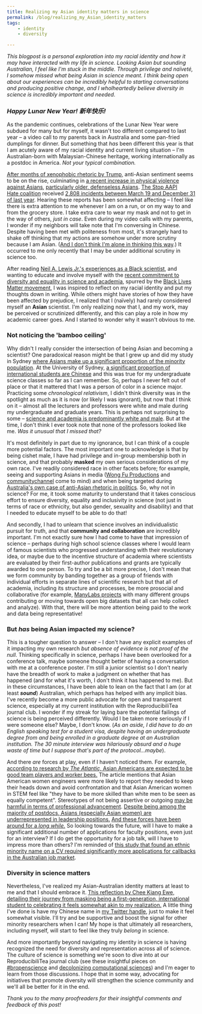```yaml
---
title: Realizing my Asian identity matters in science
permalink: /blog/realizing_my_Asian_identity_matters
tags:
    - identity
    - diversity

---
```

*This blogpost is a personal exploration into my racial identity and how it may have interacted with my life in science. Looking Asian but sounding Australian, I feel like I'm stuck in the middle. Through privilege and naïveté, I somehow missed what being Asian in science meant. I think being open about our experiences can be incredibly helpful to starting conversations and producing positive change, and I wholheartedly believe diversity in science is incredibly important and needed.* 

### ***Happy Lunar New Year!*** ***新年快乐!***

As the pandemic continues, celebrations of the Lunar New Year were subdued for many but for myself, it wasn't too different compared to last year – a video call to my parents back in Australia and some pan-fried dumplings for dinner. But something that _has_ been different this year is that I am acutely aware of my racial identity and current living situation – I'm Australian-born with Malaysian-Chinese heritage, working internationally as a postdoc in America. _Not your typical combination._ 

<a href="https://www.vox.com/2020/6/23/21300332/trump-coronavirus-racism-asian-americans" target="_blank">After months of xenophobic rhetoric by Trump,</a> anti-Asian sentiment seems to be on the rise, culminating in <a href="https://abc7.com/racism-anti-asian-american-chinese/10329128/" target="_blank">a recent increase in physical violence against Asians</a>, <a href="https://www.nbcnews.com/news/asian-america/string-attacks-against-older-asians-leaves-big-city-chinatowns-edge-n1257157" target="_blank">particularly older, defenseless Asians</a>. <a href="https://stopaapihate.org/" target="_blank">The Stop AAPI Hate coalition</a> received <a href="https://secureservercdn.net/104.238.69.231/a1w.90d.myftpupload.com/wp-content/uploads/2021/02/Press-Statement-re_-Bay-Area-Elderly-Incidents-2.9.2021-1.pdf" target="_blank">2,808 incidents between March 19 and December 31 of last year</a>. Hearing these reports has been somewhat affecting – I feel like there is extra attention to me whenever I am on a run, or on my way to and from the grocery store. I take extra care to wear my mask and not to get in the way of others, _just in case_. Even during my video calls with my parents, I wonder if my neighbors will take note that I'm conversing in Chinese. Despite having been met with politeness from most, it's strangely hard to shake off thinking that my actions are somehow under more scrutiny because I am Asian. (<a href="https://www.scientificamerican.com/article/we-must-confront-anti-asian-racism-in-science/" target='_blank'>And I don't think I'm alone in thinking this way</a>.) It occurred to me only recently that I may be under additional scrutiny in science too.

After reading <a href="https://www.sciencemag.org/careers/2020/06/what-ive-learned-about-being-black-scientist" target="_blank">Neil A. Lewis Jr.'s experiences as a Black scientist</a>, and wanting to educate and involve myself with the <a href="https://www.nature.com/articles/d41586-020-02681-y" target="_blank">recent commitment to diversity and equality in science and academia</a>, spurred by the <a href="https://blacklivesmatter.com/" target="_blank">Black Lives Matter movement</a>, I was inspired to reflect on my racial identity and put my thoughts down in writing. While others might have stories of how they have been affected by prejudice, I realized that I (naïvely) had rarely considered myself an **Asian** scientist. I'm only realizing now that I, and my work, may be perceived or scrutinized differently, and this can play a role in how my academic career goes. And I started to wonder why it wasn't obvious to me.

### Not noticing the 'bamboo ceiling'

Why didn't I really consider the intersection of being Asian and becoming a scientist? One paradoxical reason might be that I grew up and did my study in Sydney <a href="https://www.news.com.au/national/how-asian-are-we-really-what-australias-census-2016-showed-us/news-story/2f055e32e74cbe4341953006379b6394" target="_blank">where Asians make up a significant proportion of the minority population</a>. At the University of Sydney, <a href="https://salvatorebabones.com/update-on-chinese-student-numbers-at-australias-g8-universities/" target="_blank">a significant proportion of international students are Chinese</a> and this was true for my undergraduate science classes so far as I can remember. So, perhaps I never felt out of place or that it mattered that I was a person of color in a science major. Practicing some *chronological relativism*, I didn't think diversity was in the spotlight as much as it is now (or likely I was ignorant), but now that I think on it – almost all the lecturers and professors were white and male during my undergraduate and graduate years. This is perhaps not surprising to some – <a href="https://www.nature.com/articles/d41586-020-00759-1" target="_blank">science and academia is predominantly white and male</a>. But at the time, I don't think I ever took note that none of the professors looked like me. _Was it unusual that I missed that?_ 

It's most definitely in part due to my ignorance, but I can think of a couple more potential factors. The most important one to acknowledge is that by being cishet male, I have had privilege and in-group membership both in science, and that probably **masked** my own serious considerations of my own race. I've readily considered race in other facets before; for example, seeing and supporting Asians in media (<a href="https://www.youtube.com/channel/UCutXfzLC5wrV3SInT_tdY0w" target="_blank">Wong Fu Productions</a> and <a href="https://www.youtube.com/channel/UCKHi7M_11VJmLZSq4WNHSkg" target="_blank">communitychannel</a> come to mind) and when being targeted during <a href="https://www.abc.net.au/news/2016-09-14/pauline-hanson-maiden-speech-asian-immigration/7645578" target="_blank">Australia's own case of anti-Asian rhetoric in politics</a>. So, why not in science? For me, it took some maturity to understand that it takes conscious effort to ensure diversity, equality and inclusivity in science (not just in terms of race or ethnicity, but also gender, sexuality and disability) and that I needed to educate myself to be able to do that! 

And secondly, I had to unlearn that science involves an individualistic pursuit for truth, and that **community and collaboration** are incredibly important. I'm not exactly sure how I had come to have that impression of science – perhaps during high school science classes where I would learn of famous scientists who progressed understanding with their revolutionary idea, or maybe due to the incentive structure of academia where scientists are evaluated by their first-author publications and grants are typically awarded to one person. To try and be a bit more precise, I don't mean that we form community by banding together as a group of friends with individual efforts in separate lines of scientific research but that all of academia, including its structure and processes, be more prosocial and collaborative (for example, <a href="https://osf.io/89vqh/" target="_blank">ManyLabs projects</a> with many different groups contributing or moving towards open big datasets that all can help collect and analyze). With that, there will be more attention being paid to the work and data being representative!

### But *has* being Asian impacted my science?

This is a tougher question to answer – I don't have any explicit examples of it impacting my own research _but absence of evidence is not proof of the null_. Thinking specifically in science, perhaps I have been overlooked for a conference talk, maybe someone thought better of having a conversation with me at a conference poster. I'm still a junior scientist so I don't nearly have the breadth of work to make a judgment on whether that has happened (and for what it's worth, I don't think it has happened to me). But in these circumstances, I have been able to lean on the fact that I am (or at least ***sound***) Australian, which perhaps has helped with any implicit bias. I've recently become a more public advocate for open and transparent science, especially at my current institution with the ReproducibiliTea journal club. I wonder if my streak for laying bare the potential failings of science is being perceived differently. Would I be taken more seriously if I were someone else? Maybe, I don't know. (_As an aside, I did have to do an English speaking test for a student visa, despite having an undergraduate degree from and being enrolled in a graduate degree at an Australian institution. The 30 minute interview was hilariously absurd and a huge waste of time but I suppose that's part of the protocol...maybe_). 

And there *are* forces at play, even if I haven't noticed them. For example, <a href="https://www.theatlantic.com/science/archive/2018/01/asian-americans-science-math-bias/551903/" target="_blank">according to research by _The Atlantic,_ Asian Americans are expected to be good team players and worker bees.</a> The article mentions that Asian American women engineers were more likely to report they needed to keep their heads down and avoid confrontation and that Asian American women in STEM feel like "they have to be more skilled than white men to be seen as equally competent". Stereotypes of not being assertive or outgoing <a href="https://www.insidehighered.com/admissions/article/2019/03/04/research-suggests-bias-against-asian-americans-after-they-earn-degrees" target="_blank">may be harmful in terms of professional advancement</a>. <a href="https://issues.org/realnumbers-29/" target="_blank">Despite being among the majority of postdocs, Asians (especially Asian women) are underrepresented in leadership positions.</a> <a href="https://www.sciencemag.org/features/2009/05/breaking-through-bamboo-ceiling-asian-american-scientists" target="_blank">And these forces have been around for a _long while._</a> So looking towards the future, will I have to make a significant additional number of applications for faculty positions, even just for an interview? If I do get the opportunity for a job talk, will I have to impress more than others? I'm reminded of <a href="https://onlinelibrary.wiley.com/doi/abs/10.1111/j.1468-0084.2011.00664.x" target="_blank">this study that found an ethnic minority name on a CV required significantly more applications for callbacks in the Australian job market</a>. 

### Diversity in science matters

Nevertheless, I've realized my Asian-Australian identity matters at least to me and that I should embrace it. <a href="https://www.sciencemag.org/careers/2020/12/how-i-learned-celebrate-my-identity-first-generation-international-student" target="_blank">This reflection by Chee Kiang Ewe, detailing their journey from masking being a first-generation, international student to celebrating it feels somewhat akin to my realization.</a> A little thing I've done is have my Chinese name in <a href="https://twitter.com/will_ngiam" target="_blank_">my Twitter handle</a>, just to make it feel somewhat visible. I'll try and be supportive and boost the signal for other minority researchers when I can! My hope is that ultimately all researchers, including myself, will start to feel like they truly *belong* in science.

And more importantly beyond navigating my identity in science is having recognized the need for diversity and representation across all of science. The culture of science is something we're soon to dive into at our ReproducibiliTea journal club (see these insightful pieces on <a href="https://thepsychologist.bps.org.uk/volume-33/november-2020/bropenscience-broken-science" target="_blank">#bropenscience</a> and <a href="https://arxiv.org/abs/2009.14258" target="_blank">decolonizing computational sciences</a>) and I'm eager to learn from those discussions. I hope that in some way, advocating for initiatives that promote diversity will strengthen the science community and we'll all be better for it in the end.

_Thank you to the many proofreaders for their insightful comments and feedback of this post!_
